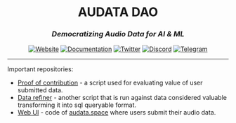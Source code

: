 <div align="center">

#  AUDATA DAO
### *Democratizing Audio Data for AI & ML*

[![Website](https://img.shields.io/badge/Website-audata.space-blue?style=for-the-badge)](https://audata.space/)
[![Documentation](https://img.shields.io/badge/Docs-GitBook-orange?style=for-the-badge)](https://audata.gitbook.io/audata-docs)
[![Twitter](https://img.shields.io/badge/Twitter-@audatadao-1DA1F2?style=for-the-badge)](https://x.com/audatadao)
[![Discord](https://img.shields.io/badge/Discord-AUDATA-7289DA?style=for-the-badge)](https://discord.com/channels/1153824909806551152/1402731741072068752)
[![Telegram](https://img.shields.io/badge/Telegram-@audata_dao-26A5E4?style=for-the-badge)](https://t.me/audata_dao)

</div>

---

Important repositories:
- [Proof of contribution](https://github.com/Audata-DAO/proof) - a script used for evaluating value of user submitted data.
- [Data refiner](https://github.com/Audata-DAO/data-refiner) - another script that is run against data considered valuable transforming it into sql queryable format. 
- [Web UI](https://github.com/Audata-DAO/dlp-ui-audata) - code of [audata.space](https://audata.space) where users submit their audio data.
